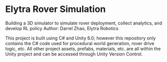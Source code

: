 # Elytra Rover Simulation
Building a 3D simulator to simulate rover deployment, collect analytics, and develop RL policy
Author: Darrel Zhao, Elytra Robotics

This project is built using C# and Unity 6.0; however this repository only contains the C# code used for procedural world generation, rover drive logic, etc. All other project assets, prefabs, materials, etc. are all within the Unity project and can be accessed through Unity Version Control.
